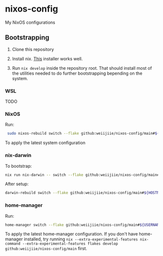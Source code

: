 # nixos-config

My NixOS configurations

## Bootstrapping

1. Clone this repository

2. Install nix. [This](https://determinate.systems/posts/determinate-nix-installer/) installer works well.

3. Run `nix develop` inside the repository root. That should install most of the utilities needed to do further bootstrapping bepending on the system.

### WSL

TODO

### NixOS

Run:

```bash
 sudo nixos-rebuild switch --flake github:weiijiie/nixos-config/main#${HOSTNAME}
 ```

To apply the latest system configuration

### nix-darwin

To bootstrap:

```bash
nix run nix-darwin -- switch --flake github:weiijiie/nixos-config/main#${HOSTNAME}
```

After setup:

```bash
darwin-rebuild switch --flake github:weiijiie/nixos-config/main#${HOSTNAME}
```

### home-manager

Run:

```bash
home-manager switch --flake github:weiijiie/nixos-config/main#${USERNAME}@${HOSTNAME}
```

To apply the latest home-manager configuration. If you don't have home-manager installed, try running `nix --extra-experimental-features nix-command --extra-experimental-features flakes develop github:weiijiie/nixos-config/main` first.
